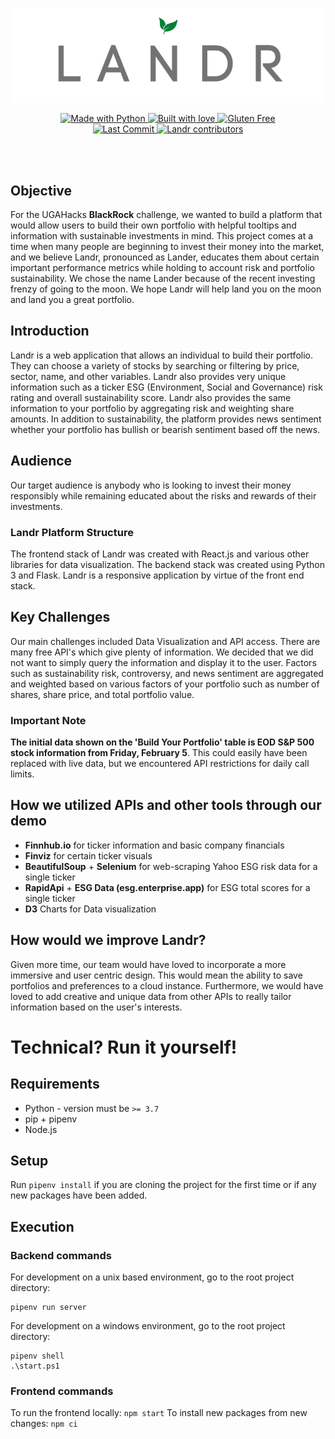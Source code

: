 <p align="center">
    <img alt="Landr Logo" src="assets/landrlogo.png">
</p>

<p align="center">
 <a href="https://www.python.org/downloads/release/python-375/" target="_blank">
    <img alt="Made with Python" src="https://forthebadge.com/images/badges/made-with-python.svg">
  </a>
  
  <a href="https://github.com/ssyuen/GreenRock/graphs/contributors" target="_blank">
    <img alt="Built with love" src="https://forthebadge.com/images/badges/built-with-love.svg">  
  </a>
  
   <a href="https://github.com/ssyuen/GreenRock/graphs/contributors" target="_blank">
    <img alt="Gluten Free" src="https://forthebadge.com/images/badges/made-with-crayons.svg">
  </a>
  
  <br>
  
  <a href="https://github.com/ssyuen/GreenRock/commits/master" target="_blank">
    <img alt="Last Commit" src="https://img.shields.io/github/last-commit/ssyuen/GreenRock/master.svg?style=for-the-badge">
  </a>
  
  <a href="https://github.com/ssyuen/GreenRock/graphs/contributors" target="_blank">
    <img alt="Landr contributors" src="https://img.shields.io/github/contributors/ssyuen/GreenRock.svg?style=for-the-badge">
  </a>
</p>

<br>
<br>

## Objective
For the UGAHacks **BlackRock** challenge, we wanted to build a platform that would allow users to build their own
portfolio with helpful tooltips and information with sustainable investments in mind. This project comes at a time
when many people are beginning to invest their money into the market, and we believe Landr, pronounced as Lander,
educates them about certain important performance metrics while holding to account risk and portfolio sustainability.
We chose the name Lander because of the recent investing frenzy of going to the moon. We hope Landr will help land you
on the moon and land you a great portfolio.

## Introduction
Landr is a web application that allows an individual to build their portfolio. They can choose a variety of stocks by
searching or filtering by price, sector, name, and other variables. Landr also provides very unique information such
as a ticker ESG (Environment, Social and Governance) risk rating and overall sustainability score. Landr also provides
the same information to your portfolio by aggregating risk and weighting share amounts. In addition to sustainability,
the platform provides news sentiment whether your portfolio has bullish or bearish sentiment based off the news.

## Audience
Our target audience is anybody who is looking to invest their money responsibly while remaining educated about
the risks and rewards of their investments.

### Landr Platform Structure
The frontend stack of Landr was created with React.js and various other libraries for data visualization. The backend
stack was created using Python 3 and Flask. Landr is a responsive application by virtue of the front end stack.

## Key Challenges
Our main challenges included Data Visualization and API access. There are many free API's which give plenty of information.
We decided that we did not want to simply query the information and display it to the user. Factors such as sustainability
risk, controversy, and news sentiment are aggregated and weighted based on various factors of your portfolio such as
number of shares, share price, and total portfolio value.

### Important Note
**The initial data shown on the 'Build Your Portfolio' table is EOD S&P 500 stock information from Friday, February 5**. 
This could easily have been replaced with live data, but we encountered API restrictions for daily call limits.

## How we utilized APIs and other tools through our demo
- **Finnhub.io** for ticker information and basic company financials
- **Finviz** for certain ticker visuals
- **BeautifulSoup** + **Selenium** for web-scraping Yahoo ESG risk data for a single ticker
- **RapidApi** + **ESG Data (esg.enterprise.app)** for ESG total scores for a single ticker
- **D3** Charts for Data visualization

## How would we improve Landr?
Given more time, our team would have loved to incorporate a more immersive and user centric design. This would mean
the ability to save portfolios and preferences to a cloud instance. Furthermore, we would have loved to add creative
and unique data from other APIs to really tailor information based on the user's interests.

# Technical? Run it yourself!

## Requirements

- Python - version must be `>= 3.7`  
- pip + pipenv
- Node.js

## Setup

Run `pipenv install` if you are cloning the project for the first time or if any new packages have been added.

## Execution

### Backend commands
For development on a unix based environment, go to the root project directory: 
```
pipenv run server
```

For development on a windows environment, go to the root project directory:
```
pipenv shell
.\start.ps1
```

### Frontend commands
To run the frontend locally: `npm start`
To install new packages from new changes: `npm ci`

